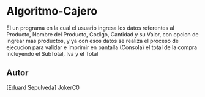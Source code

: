 # Algoritmo-Cajero
El un programa en la cual el usuario ingresa los datos referentes al Producto, Nombre del Producto, Codigo, Cantidad y su Valor, con opcion de ingrear mas productos, y ya con esos datos se realiza el proceso de ejecucion para validar e imprimir en pantalla (Consola) el total de la compra incluyendo el SubTotal, Iva y el Total

## Autor
[Eduard Sepulveda] JokerC0
